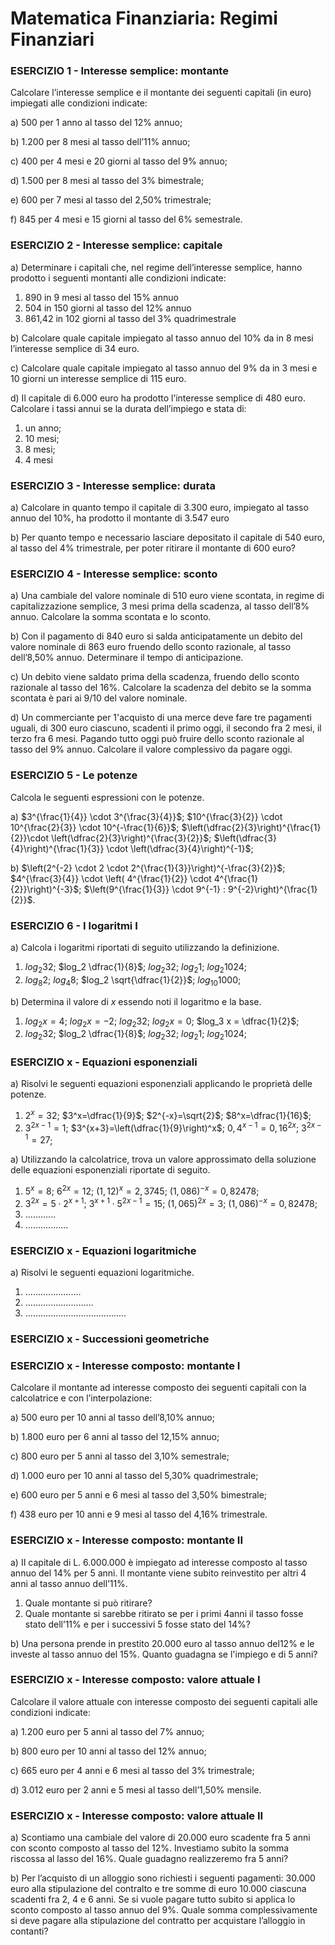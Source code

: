 
# Matematica Finanziaria: Regimi Finanziari

### ESERCIZIO 1 - Interesse semplice: montante
Calcolare l’interesse semplice e il montante dei seguenti capitali (in euro) impiegati alle condizioni indicate: 

a) 500 per 1 anno al tasso del 12% annuo;

b) 1.200 per 8 mesi al tasso dell’11% annuo;

c) 400 per 4 mesi e 20 giorni al tasso del 9% annuo;

d) 1.500 per 8 mesi al tasso del 3% bimestrale;

e) 600 per 7 mesi al tasso del 2,50% trimestrale;

f) 845 per 4 mesi e 15 giorni al tasso del 6% semestrale.




### ESERCIZIO 2 - Interesse semplice: capitale
a) Determinare i capitali che, nel regime dell’interesse semplice, hanno prodotto i seguenti montanti alle condizioni indicate:  

1. 890 in 9 mesi al tasso del 15% annuo  
2. 504 in 150 giorni al tasso del 12% annuo  
3. 861,42 in 102 giorni al tasso del 3% quadrimestrale

b) Calcolare quale capitale impiegato al tasso annuo del 10% da in 8 mesi l’interesse semplice di 34 euro.  

c) Calcolare quale capitale impiegato al tasso annuo del 9% da in 3 mesi e 10 giorni un interesse semplice di 115 euro.

d) Il capitale di 6.000 euro ha prodotto l’interesse semplice di 480 euro. Calcolare i tassi annui se la durata dell’impiego e stata di:

1. un anno;
2. 10 mesi; 
3. 8 mesi;
4. 4 mesi 




### ESERCIZIO 3 - Interesse semplice: durata

a) Calcolare in quanto tempo il capitale di 3.300 euro, impiegato al tasso annuo del 10%, ha prodotto il montante di 3.547 euro  

b) Per quanto tempo e necessario lasciare depositato il capitale di 540 euro, al tasso del 4% trimestrale, per poter ritirare il montante di 600 euro? 




### ESERCIZIO 4 - Interesse semplice: sconto

a) Una cambiale del valore nominale di 510 euro viene scontata, in regime di capitalizzazione semplice, 3 mesi prima della scadenza, al tasso dell’8% annuo. Calcolare la somma scontata e lo sconto. 

b) Con il pagamento di 840 euro si salda anticipatamente un debito del valore nominale di 863 euro fruendo dello sconto razionale, al tasso dell’8,50% annuo. Determinare il tempo di anticipazione.

c) Un debito viene saldato prima della scadenza, fruendo dello sconto razionale al tasso del 16%. Calcolare la scadenza del debito se la somma scontata è pari ai 9/10 del valore nominale. 

d) Un commerciante per 1'acquisto di una merce deve fare tre pagamenti uguali, di 300 euro ciascuno, scadenti il primo oggi, il secondo fra 2 mesi, il terzo fra 6 mesi. Pagando tutto oggi può fruire dello sconto razionale al tasso del 9% annuo. Calcolare il valore complessivo da pagare oggi.



### ESERCIZIO 5 - Le potenze

Calcola le seguenti espressioni con le potenze.

a) $3^{\frac{1}{4}} \cdot 3^{\frac{3}{4}}$;    $10^{\frac{3}{2}} \cdot 10^{\frac{2}{3}} \cdot 10^{-\frac{1}{6}}$;    $\left(\dfrac{2}{3}\right)^{\frac{1}{2}}\cdot \left(\dfrac{2}{3}\right)^{\frac{3}{2}}$;    $\left(\dfrac{3}{4}\right)^{\frac{1}{3}} \cdot \left(\dfrac{3}{4}\right)^{-1}$;

b) $\left(2^{-2} \cdot 2 \cdot 2^{\frac{1}{3}}\right)^{-\frac{3}{2}}$;    $4^{\frac{3}{4}} \cdot \left( 4^{\frac{1}{2}} \cdot 4^{\frac{1}{2}}\right)^{-3}$;    $\left(9^{\frac{1}{3}} \cdot 9^{-1} : 9^{-2}\right)^{\frac{1}{2}}$.




### ESERCIZIO 6 - I logaritmi I

a) Calcola i logaritmi riportati di seguito utilizzando la definizione.

1. $log_2 32$;  $log_2 \dfrac{1}{8}$;  $log_2 32$;  $log_2 1$;  $log_2 1024$;
2. $log_8 2$;  $log_4 8$;  $log_2 \sqrt{\dfrac{1}{2}}$;  $log_{10} 1000$;

b) Determina il valore di $x$ essendo noti il logaritmo e la base.

1. $log_2 x = 4$;  $log_2 x = -2$;  $log_2 32$;  $log_2 x= 0$;  $log_3 x = \dfrac{1}{2}$;
2. $log_2 32$;  $log_2 \dfrac{1}{8}$;  $log_2 32$;  $log_2 1$;  $log_2 1024$;



### ESERCIZIO x - Equazioni esponenziali

a) Risolvi le seguenti equazioni esponenziali applicando le proprietà delle potenze.

1. $2^x=32$;   $3^x=\dfrac{1}{9}$;   $2^{-x}=\sqrt{2}$;   $8^x=\dfrac{1}{16}$;   
2. $3^{2x-1}=1$;   $3^{x+3}=\left(\dfrac{1}{9}\right)^x$;   $0,4^{x-1}=0,16^{2x}$;   $3^{2x-1}=27$;

a) Utilizzando la calcolatrice, trova un valore approssimato della soluzione delle equazioni esponenziali riportate di seguito.

1. $5^x=8$;   $6^{2x}=12$;   $(1,12)^x=2,3745$;       $(1,086)^{-x}=0,82478$;
2. $3^{2x}=5 \cdot 2^{x+1}$;   $3^{x+1} \cdot 5^{2x-1}=15$;   $(1,065)^{2x}=3$;   $(1,086)^{-x}=0,82478$;
3. ............
4. .................



### ESERCIZIO x - Equazioni logaritmiche

a) Risolvi le seguenti equazioni logaritmiche.

1. ......................
2. ...........................
3. ........................................



### ESERCIZIO x - Successioni geometriche




### ESERCIZIO x - Interesse composto: montante I

Calcolare il montante ad interesse composto dei seguenti capitali con la calcolatrice e con l’interpolazione:

a) 500 euro per 10 anni al tasso dell’8,10% annuo;

b) 1.800 euro per 6 anni al tasso del 12,15% annuo;

c) 800 euro per 5 anni al tasso del 3,10% semestrale;

d) 1.000 euro per 10 anni al tasso del 5,30% quadrimestrale;

e) 600 euro per 5 anni e 6 mesi al tasso del 3,50% bimestrale;

f) 438 euro per 10 anni e 9 mesi al tasso del 4,16% trimestrale.




### ESERCIZIO x - Interesse composto: montante II
a) II capitale di L. 6.000.000 è impiegato ad interesse composto al tasso annuo del 14% per 5 anni. Il montante viene subito reinvestito per altri 4 anni al tasso annuo dell’11%.  
1. Quale montante si può ritirare? 
2. Quale montante si sarebbe ritirato se per i primi 4anni il tasso fosse stato dell’11% e per i successivi 5 fosse stato del 14%? 

b) Una persona prende in prestito 20.000 euro al tasso annuo del12% e le investe al tasso annuo del 15%. Quanto guadagna se l'impiego e di 5 anni?




### ESERCIZIO x - Interesse composto: valore attuale I

Calcolare il valore attuale con interesse composto dei seguenti capitali alle condizioni indicate:

a) 1.200 euro per 5 anni al tasso del 7% annuo;

b) 800 euro per 10 anni al tasso del 12% annuo;

c) 665 euro per 4 anni e 6 mesi al tasso del 3% trimestrale;

d) 3.012 euro per 2 anni e 5 mesi al tasso dell’1,50% mensile.




### ESERCIZIO x - Interesse composto: valore attuale II
a) Scontiamo una cambiale del valore di 20.000 euro scadente fra 5 anni con sconto composto al tasso del 12%. Investiamo subito la somma riscossa al lasso del 16%. Quale guadagno realizzeremo fra 5 anni?

b) Per l’acquisto di un alloggio sono richiesti i seguenti pagamenti: 30.000 euro alla stipulazione del contralto e tre somme di euro 10.000 ciascuna scadenti fra 2, 4 e 6 anni. Se si vuole pagare tutto subito si applica lo sconto composto al tasso annuo del 9%. Quale somma complessivamente si deve pagare alla stipulazione del contratto per acquistare l’alloggio in contanti? 



